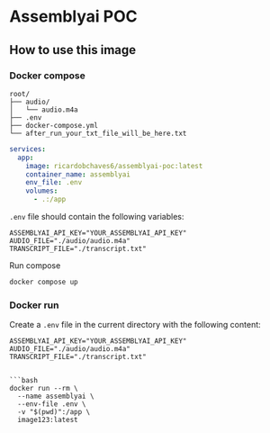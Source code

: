 # Assemblyai POC

## How to use this image

### Docker compose

```text
root/
├── audio/
│   └── audio.m4a
├── .env
├── docker-compose.yml
└── after_run_your_txt_file_will_be_here.txt
```
```yml
services:
  app:
    image: ricardobchaves6/assemblyai-poc:latest
    container_name: assemblyai
    env_file: .env
    volumes:
      - .:/app 
```
`.env` file should contain the following variables:
```env
ASSEMBLYAI_API_KEY="YOUR_ASSEMBLYAI_API_KEY"
AUDIO_FILE="./audio/audio.m4a"
TRANSCRIPT_FILE="./transcript.txt"
```
Run compose
```bash
docker compose up
```

### Docker run

Create a `.env` file in the current directory with the following content:
```env
ASSEMBLYAI_API_KEY="YOUR_ASSEMBLYAI_API_KEY"
AUDIO_FILE="./audio/audio.m4a"
TRANSCRIPT_FILE="./transcript.txt"
```
```env

```bash
docker run --rm \
  --name assemblyai \
  --env-file .env \
  -v "$(pwd)":/app \
  image123:latest
```